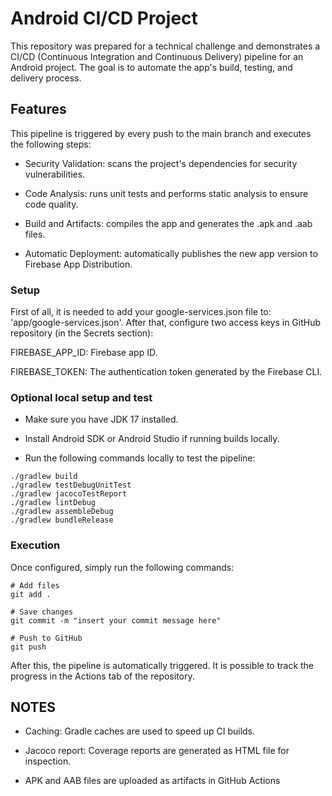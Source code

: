# Android CI/CD Project
This repository was prepared for a technical challenge and demonstrates a CI/CD (Continuous Integration and Continuous Delivery) pipeline for an Android project. The goal is to automate the app's build, testing, and delivery process.

## Features
This pipeline is triggered by every push to the main branch and executes the following steps:

- Security Validation: scans the project's dependencies for security vulnerabilities.

- Code Analysis: runs unit tests and performs static analysis to ensure code quality.

- Build and Artifacts: compiles the app and generates the .apk and .aab files.

- Automatic Deployment: automatically publishes the new app version to Firebase App Distribution.

### Setup
First of all, it is needed to add your google-services.json file to:
'app/google-services.json'. 
After that, configure two access keys in GitHub repository (in the Secrets section):

FIREBASE_APP_ID: Firebase app ID.

FIREBASE_TOKEN: The authentication token generated by the Firebase CLI.

### Optional local setup and test
- Make sure you have JDK 17 installed.

- Install Android SDK or Android Studio if running builds locally.

- Run the following commands locally to test the pipeline:
```
./gradlew build
./gradlew testDebugUnitTest
./gradlew jacocoTestReport
./gradlew lintDebug
./gradlew assembleDebug
./gradlew bundleRelease
```

### Execution
Once configured, simply run the following commands:
```
# Add files
git add .

# Save changes
git commit -m "insert your commit message here"

# Push to GitHub
git push
```
After this, the pipeline is automatically triggered. It is possible to track the progress in the Actions tab of the repository.

## NOTES

- Caching: Gradle caches are used to speed up CI builds.

- Jacoco report: Coverage reports are generated as HTML file for inspection.

- APK and AAB files are uploaded as artifacts in GitHub Actions